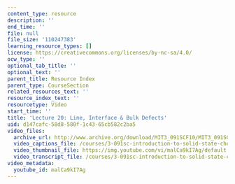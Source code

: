 ```yaml
---
content_type: resource
description: ''
end_time: ''
file: null
file_size: '110247383'
learning_resource_types: []
license: https://creativecommons.org/licenses/by-nc-sa/4.0/
ocw_type: ''
optional_tab_title: ''
optional_text: ''
parent_title: Resource Index
parent_type: CourseSection
related_resources_text: ''
resource_index_text: ''
resourcetype: Video
start_time: ''
title: 'Lecture 20: Line, Interface & Bulk Defects'
uid: d147cafc-58d8-580f-1c43-65cb582c2ba5
video_files:
  archive_url: http://www.archive.org/download/MIT3_091SCF10/MIT3_091SCF10lec20_300k.mp4
  video_captions_file: /courses/3-091sc-introduction-to-solid-state-chemistry-fall-2010/6371f78e8e4c56a1b83c755e070c7c6c_malCa9kI7Ag.vtt
  video_thumbnail_file: https://img.youtube.com/vi/malCa9kI7Ag/default.jpg
  video_transcript_file: /courses/3-091sc-introduction-to-solid-state-chemistry-fall-2010/5376711597d0aa3bad3b39d0f61094db_malCa9kI7Ag.pdf
video_metadata:
  youtube_id: malCa9kI7Ag
---
```

